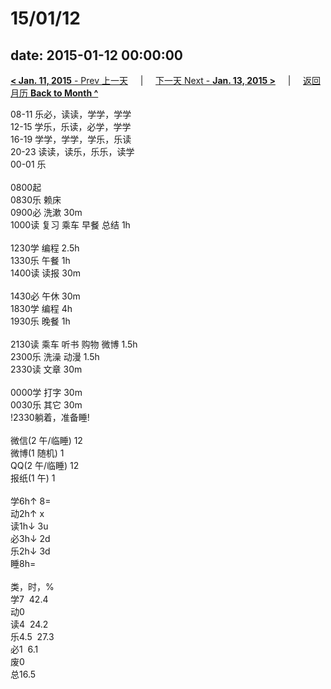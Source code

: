 # 15/01/12

date: 2015-01-12 00:00:00
---
[**< Jan. 11, 2015** - Prev 上一天](/lifelogs/2015/01/d11.md) &nbsp; &nbsp; | &nbsp; &nbsp; [下一天 Next - **Jan. 13, 2015 >**](/lifelogs/2015/01/d13.md) &nbsp; &nbsp; |  &nbsp; &nbsp; [返回月历 **Back to Month ^**](/lifelogs/2015/01/index.md)
<br/><div>08-11 乐必，读读，学学，学学<br/>12-15 学乐，乐读，必学，学学<br/>16-19 学学，学学，学乐，乐读<br/>20-23 读读，读乐，乐乐，读学</div><div>00-01 乐<br/><div><br/></div>0800起</div><div>0830乐 赖床</div><div>0900必 洗漱 30m<br/>1000读 复习 乘车 早餐 总结 1h</div><div><br/>1230学 编程 2.5h</div><div>1330乐 午餐 1h<br/></div><div>1400读 读报 30m</div><div><br/></div><div>1430必 午休 30m</div><div>1830学 编程 4h</div><div>1930乐 晚餐 1h</div><div><br/>2130读 乘车 听书 购物 微博 1.5h</div><div>2300乐 洗澡 动漫 1.5h</div><div>2330读 文章 30m</div><div><br/></div><div>0000学 打字 30m</div><div>0030乐 其它 30m</div><div>!2330躺着，准备睡!<div><br/></div><div>微信(2 午/临睡) 12</div>微博(1 随机) 1<br/>QQ(2 午/临睡) 12<br/>报纸(1 午) 1<div><br/></div>学6h↑ 8=<br/>动2h↑ x<br/>读1h↓ 3u<br/>必3h↓ 2d<br/>乐2h↓ 3d<br/>睡8h=<div><br/></div>类，时，%<br/>学7  42.4<br/>动0<br/>读4  24.2<br/>乐4.5  27.3<br/>必1  6.1<br/>废0<br/>总16.5</div>
